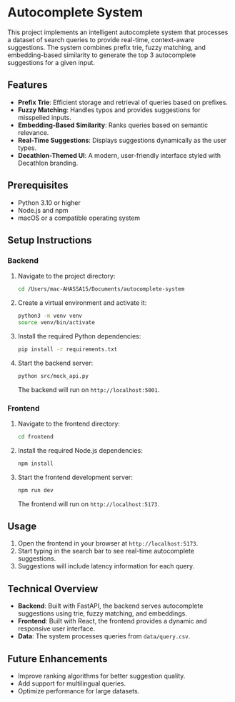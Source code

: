 # Autocomplete System

This project implements an intelligent autocomplete system that processes a dataset of search queries to provide real-time, context-aware suggestions. The system combines prefix trie, fuzzy matching, and embedding-based similarity to generate the top 3 autocomplete suggestions for a given input.

## Features
- **Prefix Trie**: Efficient storage and retrieval of queries based on prefixes.
- **Fuzzy Matching**: Handles typos and provides suggestions for misspelled inputs.
- **Embedding-Based Similarity**: Ranks queries based on semantic relevance.
- **Real-Time Suggestions**: Displays suggestions dynamically as the user types.
- **Decathlon-Themed UI**: A modern, user-friendly interface styled with Decathlon branding.

## Prerequisites
- Python 3.10 or higher
- Node.js and npm
- macOS or a compatible operating system

## Setup Instructions

### Backend
1. Navigate to the project directory:
   ```bash
   cd /Users/mac-AHASSA15/Documents/autocomplete-system
   ```
2. Create a virtual environment and activate it:
   ```bash
   python3 -m venv venv
   source venv/bin/activate
   ```
3. Install the required Python dependencies:
   ```bash
   pip install -r requirements.txt
   ```
4. Start the backend server:
   ```bash
   python src/mock_api.py
   ```
   The backend will run on `http://localhost:5001`.

### Frontend
1. Navigate to the frontend directory:
   ```bash
   cd frontend
   ```
2. Install the required Node.js dependencies:
   ```bash
   npm install
   ```
3. Start the frontend development server:
   ```bash
   npm run dev
   ```
   The frontend will run on `http://localhost:5173`.

## Usage
1. Open the frontend in your browser at `http://localhost:5173`.
2. Start typing in the search bar to see real-time autocomplete suggestions.
3. Suggestions will include latency information for each query.

## Technical Overview
- **Backend**: Built with FastAPI, the backend serves autocomplete suggestions using trie, fuzzy matching, and embeddings.
- **Frontend**: Built with React, the frontend provides a dynamic and responsive user interface.
- **Data**: The system processes queries from `data/query.csv`.

## Future Enhancements
- Improve ranking algorithms for better suggestion quality.
- Add support for multilingual queries.
- Optimize performance for large datasets.